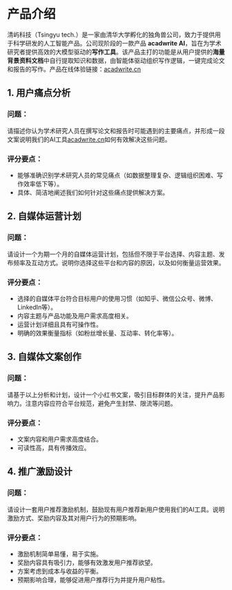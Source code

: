 # 产品介绍

清屿科技（Tsingyu tech.）是一家由清华大学孵化的独角兽公司，致力于提供用于科学研发的人工智能产品。公司现阶段的一款产品 **acadwrite AI**，旨在为学术研究者提供高效的大模型驱动的**写作工具**。该产品主打的功能是从用户提供的**海量背景资料文档**中自行提取知识和数据，由智能体驱动组织写作逻辑，一键完成论文和报告的写作。产品在线体验链接：[acadwrite.cn](http://acadwrite.cn)

## 1. 用户痛点分析

### 问题：
请描述你认为学术研究人员在撰写论文和报告时可能遇到的主要痛点，并形成一段文案说明我们的AI工具[acadwrite.cn](http://acadwrite.cn)如何有效解决这些问题。

### 评分要点：
- 能够准确识别学术研究人员的常见痛点（如数据整理复杂、逻辑组织困难、写作效率低下等）。
- 具体、简洁地阐述我们如何针对这些痛点提供解决方案。

## 2. 自媒体运营计划

### 问题：
请设计一个为期一个月的自媒体运营计划，包括但不限于平台选择、内容主题、发布频率及互动方式。说明你选择这些平台和内容的原因，以及如何衡量运营效果。

### 评分要点：
- 选择的自媒体平台符合目标用户的使用习惯（如知乎、微信公众号、微博、LinkedIn等）。
- 内容主题与产品功能及用户需求高度相关。
- 运营计划详细且具有可操作性。
- 明确的效果衡量指标（如粉丝增长量、互动率、转化率等）。


## 3. 自媒体文案创作

### 问题：
请基于以上分析和计划，设计一个小红书文案，吸引目标群体的关注，提升产品影响力。注意内容应符合平台规范，避免产生封禁、限流等问题。

### 评分要点：
- 文案内容和用户需求高度结合。
- 可读性高，具有传播效应。


## 4. 推广激励设计

### 问题：
请设计一套用户推荐激励机制，鼓励现有用户推荐新用户使用我们的AI工具。说明激励方式、奖励内容及其对用户行为的预期影响。

### 评分要点：
- 激励机制简单易懂，易于实施。
- 奖励内容具有吸引力，能够有效激发用户推荐欲望。
- 方案考虑到成本与收益的平衡。
- 预期影响合理，能够促进用户推荐行为并提升用户粘性。
